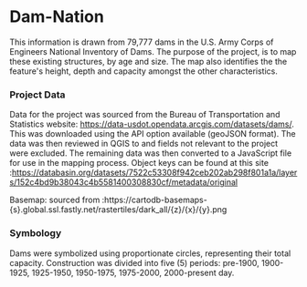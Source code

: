 # Dam-Nation
This information is drawn from 79,777 dams in the U.S. Army Corps of Engineers National Inventory of Dams. 
The purpose of the project, is to map these existing structures, by age and size. The map also identifies the 
the feature's height, depth and capacity amongst the other characteristics.

### Project Data
Data for the project was sourced from the Bureau of Transportation and Statistics website: https://data-usdot.opendata.arcgis.com/datasets/dams/.
This was downloaded using the API option available (geoJSON format). The data was then reviewed in QGIS to and fields not relevant to the project were excluded.
The remaining data was then converted to a JavaScript file for use in the mapping process.
Object keys can be found at this site :https://databasin.org/datasets/7522c53308f942ceb202ab298f801a1a/layers/152c4bd9b38043c4b5581400308830cf/metadata/original

Basemap: sourced from :https://cartodb-basemaps-{s}.global.ssl.fastly.net/rastertiles/dark_all/{z}/{x}/{y}.png

### Symbology
Dams were symbolized using proportionate circles, representing their total capacity.
Construction was divided into five (5) periods:
pre-1900,
1900-1925,
1925-1950,
1950-1975,
1975-2000,
2000-present day.

